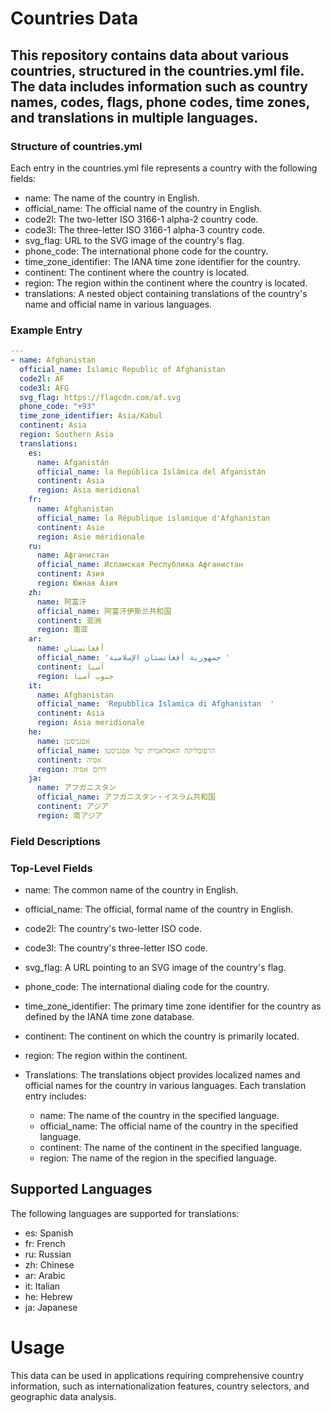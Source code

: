 # Countries Data
## This repository contains data about various countries, structured in the countries.yml file. The data includes information such as country names, codes, flags, phone codes, time zones, and translations in multiple languages.

### Structure of countries.yml
Each entry in the countries.yml file represents a country with the following fields:

- name: The name of the country in English.
- official_name: The official name of the country in English.
- code2l: The two-letter ISO 3166-1 alpha-2 country code.
- code3l: The three-letter ISO 3166-1 alpha-3 country code.
- svg_flag: URL to the SVG image of the country's flag.
- phone_code: The international phone code for the country.
- time_zone_identifier: The IANA time zone identifier for the country.
- continent: The continent where the country is located.
- region: The region within the continent where the country is located.
- translations: A nested object containing translations of the country's name and official name in various languages.

### Example Entry
``` yaml
---
- name: Afghanistan
  official_name: Islamic Republic of Afghanistan
  code2l: AF
  code3l: AFG
  svg_flag: https://flagcdn.com/af.svg
  phone_code: "+93"
  time_zone_identifier: Asia/Kabul
  continent: Asia
  region: Southern Asia
  translations:
    es:
      name: Afganistán
      official_name: la República Islámica del Afganistán
      continent: Asia
      region: Asia meridional
    fr:
      name: Afghanistan
      official_name: la République islamique d'Afghanistan
      continent: Asie
      region: Asie méridionale
    ru:
      name: Афганистан
      official_name: Исламская Республика Афганистан
      continent: Азия
      region: Южная Азия
    zh:
      name: 阿富汗
      official_name: 阿富汗伊斯兰共和国
      continent: 亚洲
      region: 南亚
    ar:
      name: أفغانستان
      official_name: 'جمهورية أفغانستان الإسلامية '
      continent: آسيا
      region: جنوب آسيا
    it:
      name: Afghanistan
      official_name: 'Repubblica Islamica di Afghanistan  '
      continent: Asia
      region: Asia meridionale
    he:
      name: אפגניסטן
      official_name: הרפובליקה האסלאמית של אפגניסטן
      continent: אסיה
      region: דרום אסיה
    ja:
      name: アフガニスタン
      official_name: アフガニスタン・イスラム共和国
      continent: アジア
      region: 南アジア
```

### Field Descriptions
### Top-Level Fields
- name: The common name of the country in English.
- official_name: The official, formal name of the country in English.
- code2l: The country's two-letter ISO code.
- code3l: The country's three-letter ISO code.
- svg_flag: A URL pointing to an SVG image of the country's flag.
- phone_code: The international dialing code for the country.
- time_zone_identifier: The primary time zone identifier for the country as defined by the IANA time zone database.
- continent: The continent on which the country is primarily located.
- region: The region within the continent.
- Translations: The translations object provides localized names and official names for the country in various languages. Each translation entry includes:

    - name: The name of the country in the specified language.
    - official_name: The official name of the country in the specified language.
    - continent: The name of the continent in the specified language.
    - region: The name of the region in the specified language.

## Supported Languages
The following languages are supported for translations:

 - es: Spanish
 - fr: French
 - ru: Russian
 - zh: Chinese
 - ar: Arabic
 - it: Italian
 - he: Hebrew
 - ja: Japanese
# Usage
This data can be used in applications requiring comprehensive country information, such as internationalization features, country selectors, and geographic data analysis.

